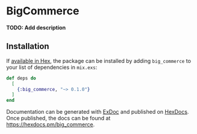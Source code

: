 # BigCommerce

**TODO: Add description**

## Installation

If [available in Hex](https://hex.pm/docs/publish), the package can be installed
by adding `big_commerce` to your list of dependencies in `mix.exs`:

```elixir
def deps do
  [
    {:big_commerce, "~> 0.1.0"}
  ]
end
```

Documentation can be generated with [ExDoc](https://github.com/elixir-lang/ex_doc)
and published on [HexDocs](https://hexdocs.pm). Once published, the docs can
be found at <https://hexdocs.pm/big_commerce>.

